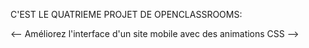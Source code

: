 C'EST LE QUATRIEME PROJET DE OPENCLASSROOMS:

<-- Améliorez l'interface d'un site mobile avec des animations CSS -->